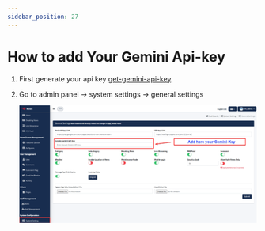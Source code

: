 ```yaml
---
sidebar_position: 27
---
```


# How to add Your Gemini Api-key

1. First generate your api key [get-gemini-api-key](/docs/web/get-gemini-api-key.md).

2. Go to admin panel -> system settings -> general settings

   ![create-api-key-button](/images/web/add-gemini-key.png)




